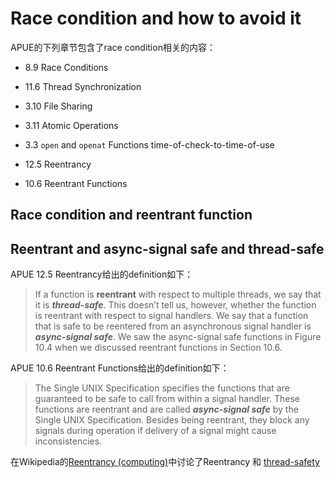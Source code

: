 # Race condition and how to avoid it

APUE的下列章节包含了race condition相关的内容：

- 8.9  Race Conditions
- 11.6 Thread Synchronization
- 3.10 File Sharing
- 3.11 Atomic Operations
- 3.3 `open` and `openat` Functions  time-of-check-to-time-of-use 

- 12.5 Reentrancy
- 10.6 Reentrant Functions



## Race condition and reentrant function



## Reentrant  and async-signal safe and thread-safe

APUE 12.5 Reentrancy给出的definition如下：

> If a function is **reentrant** with respect to multiple threads, we say that it is ***thread-safe***. This doesn’t tell us, however, whether the function is reentrant with respect to signal handlers. We say that a function that is safe to be reentered from an asynchronous signal handler is ***async-signal safe***. We saw the async-signal safe functions in Figure 10.4 when we discussed reentrant functions in Section 10.6.



APUE 10.6 Reentrant Functions给出的definition如下：

> The Single UNIX Specification specifies the functions that are guaranteed to be safe to call from within a signal handler. These functions are reentrant and are called ***async-signal safe*** by the Single UNIX Specification. Besides being reentrant, they block any signals during operation if delivery of a signal might cause inconsistencies.



在Wikipedia的[Reentrancy (computing)](https://en.wikipedia.org/wiki/Reentrancy_(computing))中讨论了Reentrancy 和 [thread-safety](https://en.wikipedia.org/wiki/Thread-safety) 